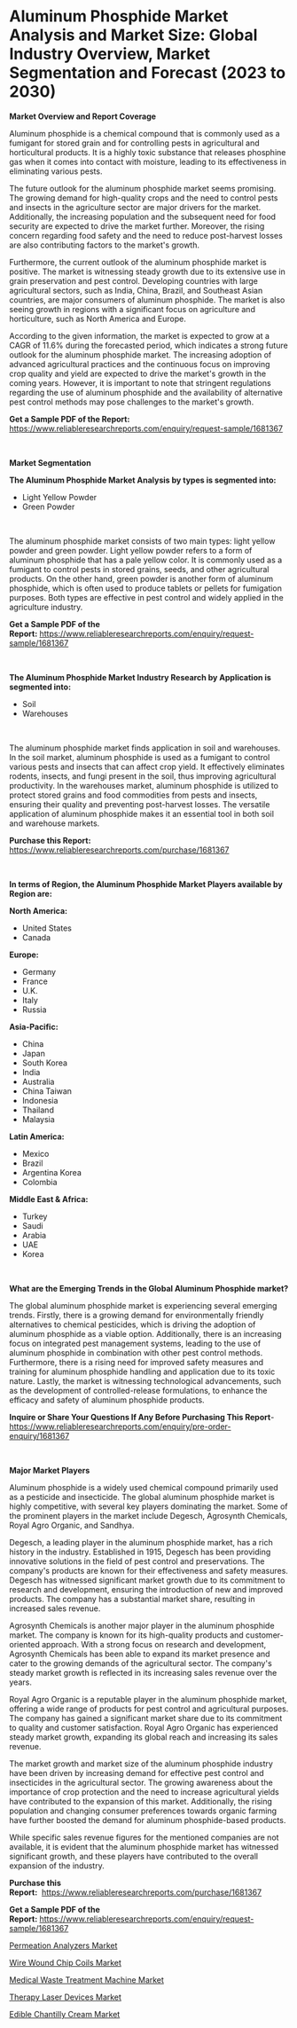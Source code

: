 <p><h1>Aluminum Phosphide Market Analysis and Market Size: Global Industry Overview, Market Segmentation and Forecast (2023 to 2030)</h1></p><p><strong>Market Overview and Report Coverage</strong></p>
<p><p>Aluminum phosphide is a chemical compound that is commonly used as a fumigant for stored grain and for controlling pests in agricultural and horticultural products. It is a highly toxic substance that releases phosphine gas when it comes into contact with moisture, leading to its effectiveness in eliminating various pests.</p><p>The future outlook for the aluminum phosphide market seems promising. The growing demand for high-quality crops and the need to control pests and insects in the agriculture sector are major drivers for the market. Additionally, the increasing population and the subsequent need for food security are expected to drive the market further. Moreover, the rising concern regarding food safety and the need to reduce post-harvest losses are also contributing factors to the market's growth.</p><p>Furthermore, the current outlook of the aluminum phosphide market is positive. The market is witnessing steady growth due to its extensive use in grain preservation and pest control. Developing countries with large agricultural sectors, such as India, China, Brazil, and Southeast Asian countries, are major consumers of aluminum phosphide. The market is also seeing growth in regions with a significant focus on agriculture and horticulture, such as North America and Europe.</p><p>According to the given information, the market is expected to grow at a CAGR of 11.6% during the forecasted period, which indicates a strong future outlook for the aluminum phosphide market. The increasing adoption of advanced agricultural practices and the continuous focus on improving crop quality and yield are expected to drive the market's growth in the coming years. However, it is important to note that stringent regulations regarding the use of aluminum phosphide and the availability of alternative pest control methods may pose challenges to the market's growth.</p></p>
<p><strong>Get a Sample PDF of the Report:</strong> <a href="https://www.reliableresearchreports.com/enquiry/request-sample/1681367">https://www.reliableresearchreports.com/enquiry/request-sample/1681367</a></p>
<p>&nbsp;</p>
<p><strong>Market Segmentation</strong></p>
<p><strong>The Aluminum Phosphide Market Analysis by types is segmented into:</strong></p>
<p><ul><li>Light Yellow Powder</li><li>Green Powder</li></ul></p>
<p>&nbsp;</p>
<p><p>The aluminum phosphide market consists of two main types: light yellow powder and green powder. Light yellow powder refers to a form of aluminum phosphide that has a pale yellow color. It is commonly used as a fumigant to control pests in stored grains, seeds, and other agricultural products. On the other hand, green powder is another form of aluminum phosphide, which is often used to produce tablets or pellets for fumigation purposes. Both types are effective in pest control and widely applied in the agriculture industry.</p></p>
<p><strong>Get a Sample PDF of the Report:</strong>&nbsp;<a href="https://www.reliableresearchreports.com/enquiry/request-sample/1681367">https://www.reliableresearchreports.com/enquiry/request-sample/1681367</a></p>
<p>&nbsp;</p>
<p><strong>The Aluminum Phosphide Market Industry Research by Application is segmented into:</strong></p>
<p><ul><li>Soil</li><li>Warehouses</li></ul></p>
<p>&nbsp;</p>
<p><p>The aluminum phosphide market finds application in soil and warehouses. In the soil market, aluminum phosphide is used as a fumigant to control various pests and insects that can affect crop yield. It effectively eliminates rodents, insects, and fungi present in the soil, thus improving agricultural productivity. In the warehouses market, aluminum phosphide is utilized to protect stored grains and food commodities from pests and insects, ensuring their quality and preventing post-harvest losses. The versatile application of aluminum phosphide makes it an essential tool in both soil and warehouse markets.</p></p>
<p><strong>Purchase this Report:</strong>&nbsp; <a href="https://www.reliableresearchreports.com/purchase/1681367">https://www.reliableresearchreports.com/purchase/1681367</a></p>
<p>&nbsp;</p>
<p><strong>In terms of Region, the Aluminum Phosphide Market Players available by Region are:</strong></p>
<p>
    <p> <strong> North America: </strong>
        <ul>
            <li>United States</li>
            <li>Canada</li>
        </ul>
        </p> 
    <p> <strong> Europe: </strong>
        <ul>
            <li>Germany</li>
            <li>France</li>
            <li>U.K.</li>
            <li>Italy</li>
            <li>Russia</li>
        </ul>
        </p> 
    <p> <strong> Asia-Pacific: </strong>
        <ul>
            <li>China</li>
            <li>Japan</li>
            <li>South Korea</li>
            <li>India</li>
            <li>Australia</li>
            <li>China Taiwan</li>
            <li>Indonesia</li>
            <li>Thailand</li>
            <li>Malaysia</li>
        </ul>
        </p> 
    <p> <strong> Latin America: </strong>
        <ul>
            <li>Mexico</li>
            <li>Brazil</li>
            <li>Argentina Korea</li>
            <li>Colombia</li>
        </ul>
        </p> 
    <p> <strong> Middle East & Africa: </strong>
        <ul>
            <li>Turkey</li>
            <li>Saudi</li>
            <li>Arabia</li>
            <li>UAE</li>
            <li>Korea</li>
        </ul>
    </p>
    </p>
<p>&nbsp;</p>
<p><strong>What are the Emerging Trends in the Global Aluminum Phosphide market?</strong></p>
<p><p>The global aluminum phosphide market is experiencing several emerging trends. Firstly, there is a growing demand for environmentally friendly alternatives to chemical pesticides, which is driving the adoption of aluminum phosphide as a viable option. Additionally, there is an increasing focus on integrated pest management systems, leading to the use of aluminum phosphide in combination with other pest control methods. Furthermore, there is a rising need for improved safety measures and training for aluminum phosphide handling and application due to its toxic nature. Lastly, the market is witnessing technological advancements, such as the development of controlled-release formulations, to enhance the efficacy and safety of aluminum phosphide products.</p></p>
<p><strong>Inquire or Share Your Questions If Any Before Purchasing This Report</strong>- <a href="https://www.reliableresearchreports.com/enquiry/pre-order-enquiry/1681367">https://www.reliableresearchreports.com/enquiry/pre-order-enquiry/1681367</a></p>
<p>&nbsp;</p>
<p><strong>Major Market Players</strong></p>
<p><p>Aluminum phosphide is a widely used chemical compound primarily used as a pesticide and insecticide. The global aluminum phosphide market is highly competitive, with several key players dominating the market. Some of the prominent players in the market include Degesch, Agrosynth Chemicals, Royal Agro Organic, and Sandhya.</p><p>Degesch, a leading player in the aluminum phosphide market, has a rich history in the industry. Established in 1915, Degesch has been providing innovative solutions in the field of pest control and preservations. The company's products are known for their effectiveness and safety measures. Degesch has witnessed significant market growth due to its commitment to research and development, ensuring the introduction of new and improved products. The company has a substantial market share, resulting in increased sales revenue.</p><p>Agrosynth Chemicals is another major player in the aluminum phosphide market. The company is known for its high-quality products and customer-oriented approach. With a strong focus on research and development, Agrosynth Chemicals has been able to expand its market presence and cater to the growing demands of the agricultural sector. The company's steady market growth is reflected in its increasing sales revenue over the years.</p><p>Royal Agro Organic is a reputable player in the aluminum phosphide market, offering a wide range of products for pest control and agricultural purposes. The company has gained a significant market share due to its commitment to quality and customer satisfaction. Royal Agro Organic has experienced steady market growth, expanding its global reach and increasing its sales revenue.</p><p>The market growth and market size of the aluminum phosphide industry have been driven by increasing demand for effective pest control and insecticides in the agricultural sector. The growing awareness about the importance of crop protection and the need to increase agricultural yields have contributed to the expansion of this market. Additionally, the rising population and changing consumer preferences towards organic farming have further boosted the demand for aluminum phosphide-based products.</p><p>While specific sales revenue figures for the mentioned companies are not available, it is evident that the aluminum phosphide market has witnessed significant growth, and these players have contributed to the overall expansion of the industry.</p></p>
<p><strong>Purchase this Report:</strong>&nbsp;&nbsp;<a href="https://www.reliableresearchreports.com/purchase/1681367">https://www.reliableresearchreports.com/purchase/1681367</a></p>
<p></p>
<p><strong>Get a Sample PDF of the Report:</strong>&nbsp;<a href="https://www.reliableresearchreports.com/enquiry/request-sample/1681367">https://www.reliableresearchreports.com/enquiry/request-sample/1681367</a></p>
<p><p><a href="https://medium.com/@elyssablick/permeation-analyzers-market-comprehensive-assessment-by-type-application-and-geography-4c93183ac955">Permeation Analyzers Market</a></p><p><a href="https://medium.com/@alanwatkins6h/wire-wound-chip-coils-market-trends-forecast-and-competitive-analysis-to-2030-e7e8c1b77dd6">Wire Wound Chip Coils Market</a></p><p><a href="https://medium.com/@shanelerde/medical-waste-treatment-machine-market-share-evolution-and-market-growth-trends-2023-2030-a4cf266c6e1f">Medical Waste Treatment Machine Market</a></p><p><a href="https://medium.com/@adellalesch/therapy-laser-devices-market-size-cagr-trends-2024-2030-87f17a3efe49">Therapy Laser Devices Market</a></p><p><a href="https://medium.com/@jeremybates83/edible-chantilly-cream-market-analysis-and-sze-forecasted-for-period-from-2023-to-2030-42ef025ecc41">Edible Chantilly Cream Market</a></p></p>